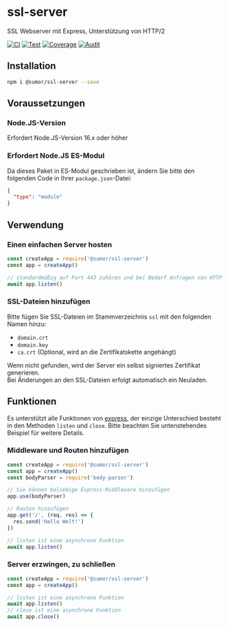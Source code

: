 # ssl-server

SSL Webserver mit Express, Unterstützung von HTTP/2

[![CI](https://github.com/sumor-cloud/ssl-server/actions/workflows/ci.yml/badge.svg)](https://github.com/sumor-cloud/ssl-server/actions/workflows/ci.yml)
[![Test](https://github.com/sumor-cloud/ssl-server/actions/workflows/ut.yml/badge.svg)](https://github.com/sumor-cloud/ssl-server/actions/workflows/ut.yml)
[![Coverage](https://github.com/sumor-cloud/ssl-server/actions/workflows/coverage.yml/badge.svg)](https://github.com/sumor-cloud/ssl-server/actions/workflows/coverage.yml)
[![Audit](https://github.com/sumor-cloud/ssl-server/actions/workflows/audit.yml/badge.svg)](https://github.com/sumor-cloud/ssl-server/actions/workflows/audit.yml)

## Installation

```bash
npm i @sumor/ssl-server --save
```

## Voraussetzungen

### Node.JS-Version

Erfordert Node.JS-Version 16.x oder höher

### Erfordert Node.JS ES-Modul

Da dieses Paket in ES-Modul geschrieben ist,
ändern Sie bitte den folgenden Code in Ihrer `package.json`-Datei:

```json
{
  "type": "module"
}
```

## Verwendung

### Einen einfachen Server hosten

```javascript
const createApp = require('@sumor/ssl-server')
const app = createApp()

// standardmäßig auf Port 443 zuhören und bei Bedarf Anfragen von HTTP auf HTTPS weiterleiten
await app.listen()
```

### SSL-Dateien hinzufügen

Bitte fügen Sie SSL-Dateien im Stammverzeichnis `ssl` mit den folgenden Namen hinzu:

- `domain.crt`
- `domain.key`
- `ca.crt` (Optional, wird an die Zertifikatskette angehängt)

Wenn nicht gefunden, wird der Server ein selbst signiertes Zertifikat generieren.  
Bei Änderungen an den SSL-Dateien erfolgt automatisch ein Neuladen.

## Funktionen

Es unterstützt alle Funktionen von [express](https://www.npmjs.com/package/express), der einzige Unterschied besteht in den Methoden `listen` und `close`. Bitte beachten Sie untenstehendes Beispiel für weitere Details.

### Middleware und Routen hinzufügen

```javascript
const createApp = require('@sumor/ssl-server')
const app = createApp()
const bodyParser = require('body-parser')

// Sie können beliebige Express-Middleware hinzufügen
app.use(bodyParser)

// Routen hinzufügen
app.get('/', (req, res) => {
  res.send('Hallo Welt!')
})

// listen ist eine asynchrone Funktion
await app.listen()
```

### Server erzwingen, zu schließen

```javascript
const createApp = require('@sumor/ssl-server')
const app = createApp()

// listen ist eine asynchrone Funktion
await app.listen()
// close ist eine asynchrone Funktion
await app.close()
```
